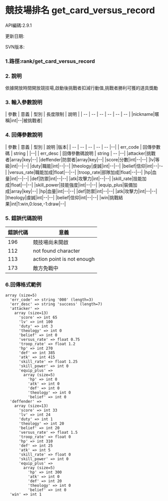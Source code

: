 # 競技場排名 get_card_versus_record


API編碼:2.9.1

> 


更新日期:

> 

SVN版本:

> 

### 1.路徑:rank/get_card_versus_record

### 2. 說明
依據開放時間開放競技場,啟動後挑戰者扣減行動值,挑戰者勝利可獲的道具獎勵

### 3. 輸入參數說明


| 參數 | 意義 | 型別 | 長度限制 | 說明 |
| -- | -- | -- | -- | -- | -- |
|nickname|暱稱|int|--|被挑戰者|


### 4. 回傳參數說明
| 參數 | 意義 | 型別 | 說明 |版本|
| -- | -- | -- | -- | -- |--|
| err_code | 回傳參數碼 | string |  |--|
| err_desc | 回傳參數碼說明 | string | -- |--|
|attacker|挑戰者|array|key|--|
|deffender|防禦者|array|key|--|
|score|分數|int|--|--|
|lv|等級|int|--|--|
|duty|職能|int|--|--|
|theology|虔誠|int|--|--|
|belief|信仰|int|--|--|
|versus_rate|職能加成|float|--|--|
|troop_rate|部隊加成|float|--|--|
|hp|血量|int|--|--|
|def|防禦|int|--|--|
|atk|攻擊力|int|--|--|
|skill_rate|技能加成|float|--|--|
|skill_power|技能強度|int|--|--|
|equip_plus|裝備加成|array|key|--|
|hp|血量|int|--|--|
|def|防禦|int|--|--|
|atk|攻擊力|int|--|--|
|theology|虔誠|int|--|--|
|belief|信仰|int|--|--|
|win|挑戰結果|int|1:win,0:lose,-1:draw|--|


### 5. 錯誤代碼說明
|錯誤代碼|意義|
|--|--|
|196|競技場尚未開啟|
|112|not found character|
|113|action point is not enough|
|173|敵方免戰中|


### 6.回傳格式範例

```
array (size=5)
  'err_code' => string '000' (length=3)
  'err_desc' => string 'success' (length=7)
  'attacker' => 
    array (size=13)
      'score' => int 65
      'lv' => int 100
      'duty' => int 3
      'theology' => int 0
      'belief' => int 0
      'versus_rate' => float 0.75
      'troop_rate' => float 1.2
      'hp' => int 270
      'def' => int 385
      'atk' => int 415
      'skill_rate' => float 1.25
      'skill_power' => int 0
      'equip_plus' => 
        array (size=5)
          'hp' => int 0
          'atk' => int 0
          'def' => int 0
          'theology' => int 0
          'belief' => int 0
  'deffender' => 
    array (size=13)
      'score' => int 33
      'lv' => int 24
      'duty' => int 1
      'theology' => int 20
      'belief' => int 20
      'versus_rate' => float 1.5
      'troop_rate' => float 0
      'hp' => int 310
      'def' => int 25
      'atk' => int 5
      'skill_rate' => float 0
      'skill_power' => int 0
      'equip_plus' => 
        array (size=5)
          'hp' => int 300
          'atk' => int 0
          'def' => int 20
          'theology' => int 0
          'belief' => int 0
  'win' => int 1
```

